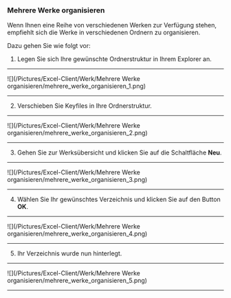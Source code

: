 ### Mehrere Werke organisieren

Wenn Ihnen eine Reihe von verschiedenen Werken zur Verfügung stehen, empfiehlt sich die Werke in verschiedenen Ordnern zu organisieren.  



Dazu gehen Sie wie folgt vor:

1) Legen Sie sich Ihre gewünschte Ordnerstruktur in Ihrem Explorer an. 

---
![](/Pictures/Excel-Client/Werk/Mehrere Werke organisieren/mehrere_werke_organisieren_1.png)

---


2) Verschieben Sie Keyfiles in Ihre Ordnerstruktur.

---
![](/Pictures/Excel-Client/Werk/Mehrere Werke organisieren/mehrere_werke_organisieren_2.png)

---

3) Gehen Sie zur Werksübersicht und klicken Sie auf die Schaltfläche **Neu**.

---
![](/Pictures/Excel-Client/Werk/Mehrere Werke organisieren/mehrere_werke_organisieren_3.png)  

---

4) Wählen Sie Ihr gewünschtes Verzeichnis und klicken Sie auf den Button **OK**.  

---
![](/Pictures/Excel-Client/Werk/Mehrere Werke organisieren/mehrere_werke_organisieren_4.png)

---

5) Ihr Verzeichnis wurde nun hinterlegt. 

--- 
![](/Pictures/Excel-Client/Werk/Mehrere Werke organisieren/mehrere_werke_organisieren_5.png)

---
